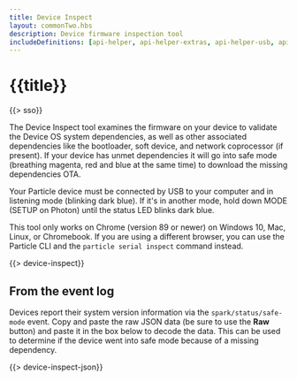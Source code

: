 ```yaml
---
title: Device Inspect
layout: commonTwo.hbs
description: Device firmware inspection tool
includeDefinitions: [api-helper, api-helper-extras, api-helper-usb, api-helper-json, codemirror, usb-serial]
---
```


# {{title}}

{{> sso}}

The Device Inspect tool examines the firmware on your device to validate the Device OS 
system dependencies, as well as other associated dependencies like the bootloader,
soft device, and network coprocessor (if present). If your device has unmet dependencies
it will go into safe mode (breathing magenta, red and blue at the same time) to download
the missing dependencies OTA.

Your Particle device must be connected by USB to your computer and in listening mode
(blinking dark blue). If it's in another mode, hold down MODE (SETUP on Photon) until 
the status LED blinks dark blue. 

This tool only works on Chrome (version 89 or newer) on Windows 10, Mac, Linux, or Chromebook. 
If you are using a different browser, you can use the Particle CLI and the `particle serial inspect` 
command instead.

{{> device-inspect}}

## From the event log

Devices report their system version information via the `spark/status/safe-mode` event. Copy and paste 
the raw JSON data (be sure to use the **Raw** button) and paste it in the box below to decode 
the data. This can be used to determine if the device went into safe mode because of a missing dependency.

{{> device-inspect-json}}
